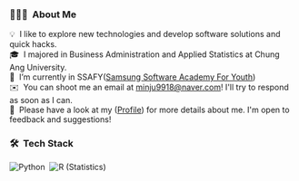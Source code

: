 <!-- ## 👋 &nbsp;Hey there! I'm  minjoo -->

### 👨🏻‍💻 &nbsp;About Me

💡 &nbsp;I like to explore new technologies and develop software solutions and quick hacks.\
🎓 &nbsp;I majored in Business Administration and Applied Statistics at Chung Ang University.\
🌱 &nbsp;I’m currently in SSAFY([Samsung Software Academy For Youth](https://www.ssafy.com/ksp/jsp/swp/swpMain.jsp))\
✉️ &nbsp;You can shoot me an email at minju9918@naver.com! I'll try to respond as soon as I can.\
📄 &nbsp;Please have a look at my ([Profile](https://www.linkedin.com/in/minjoo-kim-6a0b88217)) for more details about me. I'm open to feedback and suggestions!

### 🛠 &nbsp;Tech Stack

![Python](https://img.shields.io/badge/-Python-05122A?style=flat&logo=python)&nbsp;
![R (Statistics)](https://img.shields.io/badge/-R-05122A?style=flat&logo=R&logoColor=276DC3)


<!--
**yamuzin-oksusu/yamuzin-oksusu** is a ✨ _special_ ✨ repository because its `README.md` (this file) appears on your GitHub profile.

✉️ &nbsp;You can shoot me an email at avsingh@umass.edu! I'll try to respond as soon as I can.\
📄 &nbsp;Please have a look at my [Résumé](https://www.adityavsingh.com/resume.html) for more details about me. I'm open to feedback and suggestions!

<img alt="Night Coding" src="https://raw.githubusercontent.com/AVS1508/AVS1508/master/assets/Night-Coding.gif" align="right"/>



### Hi there 👋
- 🔭 I’m currently in SSAFY([Samsung Software Academy For Youth](https://www.ssafy.com/ksp/jsp/swp/swpMain.jsp))


Here are some ideas to get you started:

- 🌱 I’m currently learning ...
- 👯 I’m looking to collaborate on ...
- 🤔 I’m looking for help with ...
- 💬 Ask me about ...
- 📫 How to reach me: ...
- 😄 Pronouns: ...
- ⚡ Fun fact: ...
✍️ &nbsp;In my free time, I pursue Graphic Design and Blog Writing as hobbies/side hustles.\
💬 &nbsp;Feel free to reach out to me for pro bono consulting and volunteering, or just for some interesting discussion.\
-->
